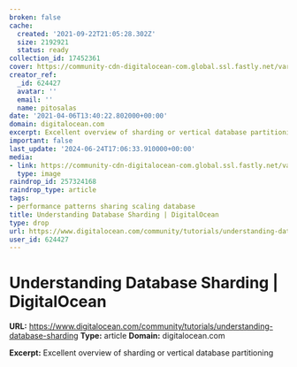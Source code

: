 ```yaml
---
broken: false
cache:
  created: '2021-09-22T21:05:28.302Z'
  size: 2192921
  status: ready
collection_id: 17452361
cover: https://community-cdn-digitalocean-com.global.ssl.fastly.net/variants/nha7XM3be77CtxxXUgDuVirp/035575f2985fe451d86e717d73691e533a1a00545d7230900ed786341dc3c882
creator_ref:
  _id: 624427
  avatar: ''
  email: ''
  name: pitosalas
date: '2021-04-06T13:40:22.802000+00:00'
domain: digitalocean.com
excerpt: Excellent overview of sharding or vertical database partitioning
important: false
last_update: '2024-06-24T17:06:33.910000+00:00'
media:
- link: https://community-cdn-digitalocean-com.global.ssl.fastly.net/variants/nha7XM3be77CtxxXUgDuVirp/035575f2985fe451d86e717d73691e533a1a00545d7230900ed786341dc3c882
  type: image
raindrop_id: 257324168
raindrop_type: article
tags:
- performance patterns sharing scaling database
title: Understanding Database Sharding | DigitalOcean
type: drop
url: https://www.digitalocean.com/community/tutorials/understanding-database-sharding
user_id: 624427
---
```


# Understanding Database Sharding | DigitalOcean

**URL:** https://www.digitalocean.com/community/tutorials/understanding-database-sharding
**Type:** article
**Domain:** digitalocean.com

**Excerpt:** Excellent overview of sharding or vertical database partitioning
